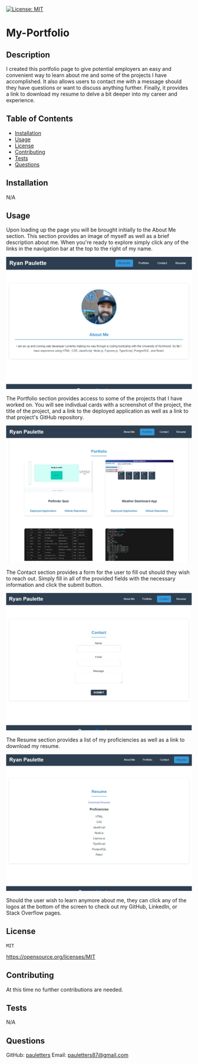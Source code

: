 [![License: MIT](https://img.shields.io/badge/License-MIT-yellow.svg)](https://opensource.org/licenses/MIT)

# My-Portfolio

## Description
I created this portfolio page to give potential employers an easy and convenient way to learn about me and some of the projects I have accomplished. It also allows users to contact me with a message should they have questions or want to discuss anything further. Finally, it provides a link to download my resume to delve a bit deeper into my career and experience.

## Table of Contents
- [Installation](#installation)
- [Usage](#usage)
- [License](#license)
- [Contributing](#contributing)
- [Tests](#tests)
- [Questions](#questions)

## Installation
N/A

## Usage

Upon loading up the page you will be brought initially to the About Me section.   This section provides an image of myself as well as a brief description about me. When you're ready to explore simply click any of the links in the navigation bar at the top to the right of my name.

![](./assets/homepage-screenshot.jpg)

The Portfolio section provides access to some of the projects that I have worked on. You will see indivdual cards with a screenshot of the project, the title of the project, and a link to the deployed application as well as a link to that project's GitHub repository.

![](./src/assets/portfolio-screenshot.jpg)

The Contact section provides a form for the user to fill out should they wish to reach out. Simply fill in all of the provided fields with the necessary information and click the submit button.

![](./src/assets/contact-screenshot.jpg)

The Resume section provides a list of my proficiencies as well as a link to download my resume.

![](./src/assets/resume-screenshot.jpg)

Should the user wish to learn anymore about me, they can click any of the logos at the bottom of the screen to check out my GitHub, LinkedIn, or Stack Overflow pages.

  ## License
    MIT
    
  https://opensource.org/licenses/MIT



## Contributing
At this time no further contributions are needed.

## Tests
N/A

## Questions
GitHub: [pauletters](https://github.com/pauletters)
Email: pauletters87@gmail.com
